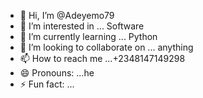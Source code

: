 - 👋 Hi, I’m @Adeyemo79
- 👀 I’m interested in ... Software 
- 🌱 I’m currently learning ... Python 
- 💞️ I’m looking to collaborate on ... anything 
- 📫 How to reach me ...+2348147149298
- 😄 Pronouns: ...he
- ⚡ Fun fact: ...

<!---
Adeyemo79/Adeyemo79 is a ✨ special ✨ repository because its `README.md` (this file) appears on your GitHub profile.
You can click the Preview link to take a look at your changes.
--->
